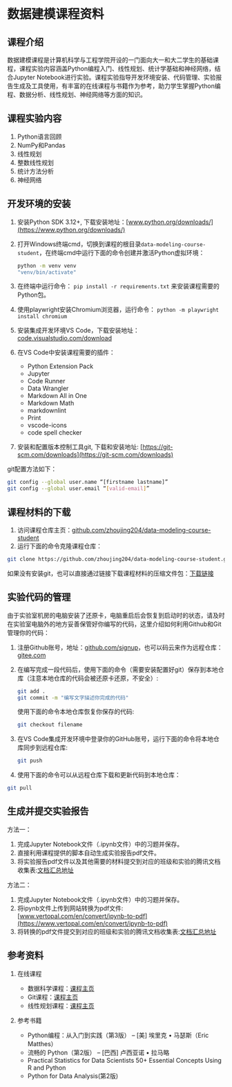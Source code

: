 # 数据建模课程资料

## 课程介绍

数据建模课程是计算机科学与工程学院开设的一门面向大一和大二学生的基础课程，课程实验内容涵盖Python编程入门、线性规划、统计学基础和神经网络，结合Jupyter Notebook进行实验。课程实验指导开发环境安装、代码管理、实验报告生成及工具使用，有丰富的在线课程与书籍作为参考，助力学生掌握Python编程、数据分析、线性规划、神经网络等方面的知识。

## 课程实验内容

1. Python语言回顾
2. NumPy和Pandas
3. 线性规划
4. 整数线性规划
5. 统计方法分析
6. 神经网络

## 开发环境的安装

1. 安装Python SDK 3.12+, 下载安装地址：[www.python.org/downloads/](https://www.python.org/downloads/)
2. 打开Windows终端cmd，切换到课程的根目录`data-modeling-course-student`，在终端cmd中运行下面的命令创建并激活Python虚拟环境：

   ```bash
   python -m venv venv
   "venv/bin/activate"
   ```

3. 在终端中运行命令： `pip install -r requirements.txt` 来安装课程需要的Python包。
4. 使用playwright安装Chromium浏览器，运行命令： `python -m playwright install chromium`
5. 安装集成开发环境VS Code，下载安装地址：[code.visualstudio.com/download](https://code.visualstudio.com/download)
6. 在VS Code中安装课程需要的插件：

   - Python Extension Pack
   - Jupyter
   - Code Runner
   - Data Wrangler
   - Markdown All in One
   - Markdown Math
   - markdownlint
   - Print
   - vscode-icons
   - code spell checker

7. 安装和配置版本控制工具git, 下载和安装地址: [https://git-scm.com/downloads](https://git-scm.com/downloads)

git配置方法如下：

```bash
git config --global user.name “[firstname lastname]”
git config --global user.email “[valid-email]”
```

## 课程材料的下载

1. 访问课程仓库主页：[github.com/zhoujing204/data-modeling-course-student](https://github.com/zhoujing204/data-modeling-course-student)
2. 运行下面的命令克隆课程仓库：

```bash
git clone https://github.com/zhoujing204/data-modeling-course-student.git
```

如果没有安装git，也可以直接通过链接下载课程材料的压缩文件包：[下载链接](https://github.com/zhoujing204/data-modeling-course-student/archive/refs/heads/master.zip)

## 实验代码的管理

由于实验室机房的电脑安装了还原卡，电脑重启后会恢复到启动时的状态，请及时在实验室电脑外的地方妥善保管好你编写的代码，这里介绍如何利用Github和Git管理你的代码：

1. 注册Github账号，地址：[github.com/signup](https://github.com/signup)，也可以码云来作为远程仓库：[gitee.com](https://gitee.com/)
2. 在编写完成一段代码后，使用下面的命令（需要安装配置好git）保存到本地仓库（注意本地仓库的代码会被还原卡还原，不安全）:

   ```bash
   git add .
   git commit -m "编写文字描述你完成的代码"
   ```

   使用下面的命令本地仓库恢复你保存的代码:

   ```bash
   git checkout filename
   ```

3. 在VS Code集成开发环境中登录你的GitHub账号，运行下面的命令将本地仓库同步到远程仓库:

   ```bash
   git push
   ```

4. 使用下面的命令可以从远程仓库下载和更新代码到本地仓库：

```bash
git pull
```

## 生成并提交实验报告

方法一：

1. 完成Jupyter Notebook文件（.ipynb文件）中的习题并保存。
2. 直接利用课程提供的脚本自动生成实验报告pdf文件。
3. 将实验报告pdf文件以及其他需要的材料提交到对应的班级和实验的腾讯文档收集表:[文档汇总地址](https://docs.qq.com/doc/DWUxJanVwYXFpZmF2)

方法二：

1. 完成Jupyter Notebook文件（.ipynb文件）中的习题并保存。
2. 将ipynb文件上传到网站转换为pdf文件: [www.vertopal.com/en/convert/ipynb-to-pdf](https://www.vertopal.com/en/convert/ipynb-to-pdf)
3. 将转换的pdf文件提交到对应的班级和实验的腾讯文档收集表:[文档汇总地址](https://docs.qq.com/doc/DWUxJanVwYXFpZmF2)

## 参考资料

1. 在线课程

   - 数据科学课程：[课程主页](https://www.coursera.org/specializations/data-science-python)
   - Git课程：[课程主页](https://www.coursera.org/programs/sobma/learn/introduction-git-github)
   - 线性规划课程：[课程主页](https://www.coursera.org/programs/sobma/learn/linear-programming-and-approximation-algorithms)
2. 参考书籍

   - Python编程：从入门到实践（第3版） – [美] 埃里克 • 马瑟斯（Eric Matthes）
   - 流畅的 Python（第2版） – [巴西] 卢西亚诺 • 拉马略
   - Practical Statistics for Data Scientists 50+ Essential Concepts Using R and Python
   - Python for Data Analysis(第2版)
